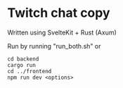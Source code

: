 <h1>Twitch chat copy</h1>

Written using SvelteKit + Rust (Axum)

Run by running "run_both.sh" or 

```
cd backend
cargo run
cd ../frontend
npm run dev <options>
```
